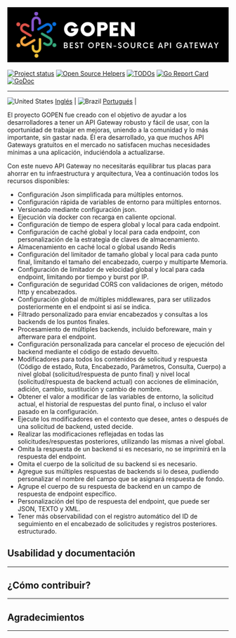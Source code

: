 <img src="logo.png" alt="">

[![Project status](https://img.shields.io/badge/version-v1.0.0_beta-yellow.svg)](https://github.com/GabrielHCataldo/gopen-gateway/releases/tag/v1.0.0-beta)
[![Open Source Helpers](https://www.codetriage.com/gabrielhcataldo/gopen-gateway/badges/users.svg)](https://www.codetriage.com/gabrielhcataldo/gopen-gateway)
[![TODOs](https://badgen.net/https/api.tickgit.com/badgen/github.com/GabrielHCataldo/gopen-gateway)](https://www.tickgit.com/browse?repo=github.com/GabrielHCataldo/gopen-gateway)
[![Go Report Card](https://goreportcard.com/badge/github.com/GabrielHCataldo/gopen-gateway)](https://goreportcard.com/report/github.com/GabrielHCataldo/gopen-gateway)
[![GoDoc](https://godoc.org/github/GabrielHCataldo/gopen-gateway?status.svg)](https://pkg.go.dev/github.com/GabrielHCataldo/gopen-gateway/helper)

[//]: # ([![build workflow]&#40;https://github.com/GabrielHCataldo/gopen-gateway/actions/workflows/go.yml/badge.svg&#41;]&#40;https://github.com/GabrielHCataldo/gopen-gateway/actions&#41;)

---

![United States](https://raw.githubusercontent.com/stevenrskelton/flag-icon/master/png/16/country-4x3/us.png "United States")
[Inglés](https://github.com/GabrielHCataldo/gopen-gateway/blob/main/README.md) |
![Brazil](https://raw.githubusercontent.com/stevenrskelton/flag-icon/master/png/16/country-4x3/br.png "Brazil")
[Portugués](https://github.com/GabrielHCataldo/gopen-gateway/blob/main/README.pt-br.md) |

El proyecto GOPEN fue creado con el objetivo de ayudar a los desarrolladores a tener un API Gateway robusto y fácil de usar,
con la oportunidad de trabajar en mejoras, uniendo a la comunidad y lo más importante, sin gastar nada. Él era
desarrollado, ya que muchos API Gateways gratuitos en el mercado no satisfacen muchas necesidades mínimas
a una aplicación, induciéndola a actualizarse.

Con este nuevo API Gateway no necesitarás equilibrar tus placas para ahorrar en tu infraestructura y arquitectura,
Vea a continuación todos los recursos disponibles:

- Configuración Json simplificada para múltiples entornos.
- Configuración rápida de variables de entorno para múltiples entornos.
- Versionado mediante configuración json.
- Ejecución vía docker con recarga en caliente opcional.
- Configuración de tiempo de espera global y local para cada endpoint.
- Configuración de caché global y local para cada endpoint, con personalización de la estrategia de claves de almacenamiento.
- Almacenamiento en caché local o global usando Redis
- Configuración del limitador de tamaño global y local para cada punto final, limitando el tamaño del encabezado, cuerpo y multiparte
  Memoria.
- Configuración de limitador de velocidad global y local para cada endpoint, limitando por tiempo y burst por IP.
- Configuración de seguridad CORS con validaciones de origen, método http y encabezados.
- Configuración global de múltiples middlewares, para ser utilizados posteriormente en el endpoint si así se indica.
- Filtrado personalizado para enviar encabezados y consultas a los backends de los puntos finales.
- Procesamiento de múltiples backends, incluido beforeware, main y afterware para el endpoint.
- Configuración personalizada para cancelar el proceso de ejecución del backend mediante el código de estado devuelto.
- Modificadores para todos los contenidos de solicitud y respuesta (Código de estado, Ruta, Encabezado, Parámetros, Consulta, Cuerpo)
  a nivel global (solicitud/respuesta de punto final) y nivel local (solicitud/respuesta de backend actual) con acciones de eliminación,
  adición, cambio, sustitución y cambio de nombre.
- Obtener el valor a modificar de las variables de entorno, la solicitud actual, el historial de respuestas del punto final,
  o incluso el valor pasado en la configuración.
- Ejecute los modificadores en el contexto que desee, antes o después de una solicitud de backend, usted decide.
- Realizar las modificaciones reflejadas en todas las solicitudes/respuestas posteriores, utilizando las mismas a nivel global.
- Omita la respuesta de un backend si es necesario, no se imprimirá en la respuesta del endpoint.
- Omita el cuerpo de la solicitud de su backend si es necesario.
- Agregue sus múltiples respuestas de backends si lo desea, pudiendo personalizar el nombre del campo que se asignará
  respuesta de fondo.
- Agrupe el cuerpo de su respuesta de backend en un campo de respuesta de endpoint específico.
- Personalización del tipo de respuesta del endpoint, que puede ser JSON, TEXTO y XML.
- Tener más observabilidad con el registro automático del ID de seguimiento en el encabezado de solicitudes y registros posteriores.
  estructurado.

Usabilidad y documentación
-----------
---


¿Cómo contribuir?
------------
---


Agradecimientos
------------
---

